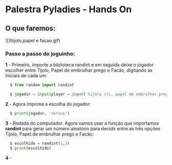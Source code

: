 # Palestra Pyladies - Hands On 

## O que faremos: 

![](tijolo,papel e facao.gif)

### Passo a passo do joguinho:

**1** - Primeiro, importe a biblioteca randint e em seguida deixe o jogador escolher entre Tijolo, Papel de embrulhar prego e Facão, digitando as iniciais de cada um:
``` python
  $ from random import randint

  $ jogador = input(player = input('tijolo (t), papel de embrulhar prego (p) ou facão (f)? '))
```

**2** - Agora imprima a escolha do jogador:
``` python
  $ print(jogador, 'versus')
```

**3** - Rodada do computador. Agora vamos usar a função que importamos __randint__ para gerar um número aleatório para decidir entre as três opções Tijolo, Papel de embrulhar prego e Facão:
```python
  $ escolhido = randint(1,3)
  $ print(escolhido)
```
**4** - 
